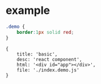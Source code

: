 # example

````css
.demo {
    border:1px solid red;
}
````

````demo
{
    title: 'basic',
    desc: 'react component',
    html: '<div id="app"></div>',
    file: './index.demo.js'
}
````
